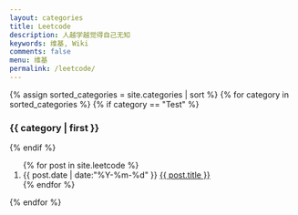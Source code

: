 ```yaml
---
layout: categories
title: Leetcode
description: 人越学越觉得自己无知
keywords: 维基, Wiki
comments: false
menu: 维基
permalink: /leetcode/
---
```


<!--

> 记多少命令和快捷键会让脑袋爆炸呢？

<ul class="listing">
{% for wiki in site.leetcode %}
{% if wiki.title != "Wiki Template" and wiki.topmost == true %}
<li class="listing-item"><a href="{{ site.url }}{{ wiki.url }}"><span class="top-most-flag">[置顶]</span>{{ wiki.title }}</a></li>
{% endif %}
{% endfor %}
{% for wiki in site.leetcode %}
{% if wiki.title != "Wiki Template" and wiki.topmost != true %}
<li class="listing-item"><a href="{{ site.url }}{{ wiki.url }}">{{ wiki.title }}</a></li>
{% endif %}
{% endfor %}
</ul>
-->
<section class="container posts-content">
{% assign sorted_categories = site.categories | sort %}
{% for category in sorted_categories %}
{% if category == "Test" %}
<h3 id="{{ category[0] }}">{{ category | first }}</h3>
{% endif %}
<ol class="posts-list">
{% for post in site.leetcode %}
<li class="posts-list-item">
<span class="posts-list-meta">{{ post.date | date:"%Y-%m-%d" }}</span>
<a class="posts-list-name" href="{{ site.url }}{{ post.url }}">{{ post.title }}</a>
</li>
{% endfor %}
</ol>
{% endfor %}
</section>
